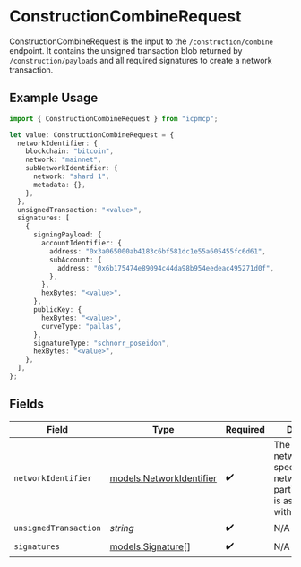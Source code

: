 # ConstructionCombineRequest

ConstructionCombineRequest is the input to the `/construction/combine` endpoint. It contains the unsigned transaction blob returned by `/construction/payloads` and all required signatures to create a network transaction.

## Example Usage

```typescript
import { ConstructionCombineRequest } from "icpmcp";

let value: ConstructionCombineRequest = {
  networkIdentifier: {
    blockchain: "bitcoin",
    network: "mainnet",
    subNetworkIdentifier: {
      network: "shard 1",
      metadata: {},
    },
  },
  unsignedTransaction: "<value>",
  signatures: [
    {
      signingPayload: {
        accountIdentifier: {
          address: "0x3a065000ab4183c6bf581dc1e55a605455fc6d61",
          subAccount: {
            address: "0x6b175474e89094c44da98b954eedeac495271d0f",
          },
        },
        hexBytes: "<value>",
      },
      publicKey: {
        hexBytes: "<value>",
        curveType: "pallas",
      },
      signatureType: "schnorr_poseidon",
      hexBytes: "<value>",
    },
  ],
};
```

## Fields

| Field                                                                                  | Type                                                                                   | Required                                                                               | Description                                                                            |
| -------------------------------------------------------------------------------------- | -------------------------------------------------------------------------------------- | -------------------------------------------------------------------------------------- | -------------------------------------------------------------------------------------- |
| `networkIdentifier`                                                                    | [models.NetworkIdentifier](../models/networkidentifier.md)                             | :heavy_check_mark:                                                                     | The network_identifier specifies which network a particular object is associated with. |
| `unsignedTransaction`                                                                  | *string*                                                                               | :heavy_check_mark:                                                                     | N/A                                                                                    |
| `signatures`                                                                           | [models.Signature](../models/signature.md)[]                                           | :heavy_check_mark:                                                                     | N/A                                                                                    |